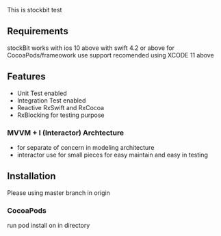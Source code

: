
This is stockbit test

## Requirements
stockBit works with ios 10 above with swift 4.2 or above for CocoaPods/frameowork use support recomended using XCODE 11 above

## Features

- Unit Test enabled
- Integration Test enabled
- Reactive RxSwift and RxCocoa
- RxBlocking for testing purpose 

### MVVM + I (Interactor) Archtecture

* for separate of concern in modeling architecture
* interactor use for small pieces for easy maintain and easy in testing

## Installation
Please using master branch in origin

### CocoaPods
run pod install on in directory
